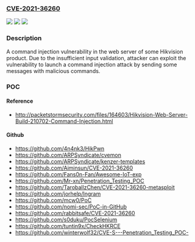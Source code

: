 ### [CVE-2021-36260](https://cve.mitre.org/cgi-bin/cvename.cgi?name=CVE-2021-36260)
![](https://img.shields.io/static/v1?label=Product&message=n%2Fa&color=blue)
![](https://img.shields.io/static/v1?label=Version&message=n%2Fa&color=blue)
![](https://img.shields.io/static/v1?label=Vulnerability&message=n%2Fa&color=brighgreen)

### Description

A command injection vulnerability in the web server of some Hikvision product. Due to the insufficient input validation, attacker can exploit the vulnerability to launch a command injection attack by sending some messages with malicious commands.

### POC

#### Reference
- http://packetstormsecurity.com/files/164603/Hikvision-Web-Server-Build-210702-Command-Injection.html

#### Github
- https://github.com/4n4nk3/HikPwn
- https://github.com/ARPSyndicate/cvemon
- https://github.com/ARPSyndicate/kenzer-templates
- https://github.com/Aiminsun/CVE-2021-36260
- https://github.com/Fans0n-Fan/Awesome-IoT-exp
- https://github.com/Mr-xn/Penetration_Testing_POC
- https://github.com/TaroballzChen/CVE-2021-36260-metasploit
- https://github.com/jorhelp/Ingram
- https://github.com/mcw0/PoC
- https://github.com/nomi-sec/PoC-in-GitHub
- https://github.com/rabbitsafe/CVE-2021-36260
- https://github.com/s0duku/PocSelenium
- https://github.com/tuntin9x/CheckHKRCE
- https://github.com/winterwolf32/CVE-S---Penetration_Testing_POC-

